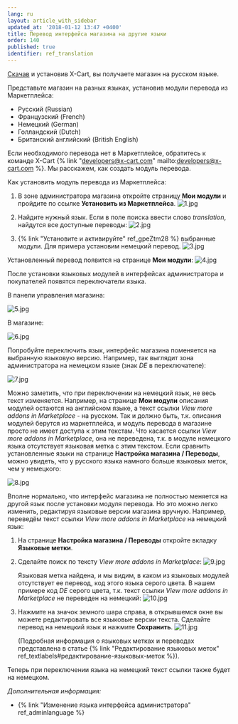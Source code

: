 ```yaml
---
lang: ru
layout: article_with_sidebar
updated_at: '2018-01-12 13:47 +0400'
title: Перевод интерфейса магазина на другие языки
order: 140
published: true
identifier: ref_translation
---
```

[Скачав](https://www.x-cart.ru/download.html "Перевод интерфейса магазина на другие языки") и установив X-Cart, вы получаете магазин на русском языке. 

Представьте магазин на разных языках, установив модули перевода из Маркетплейса:

*   Русский (Russian)
*   Французский (French)
*   Немецкий (German)
*   Голландский (Dutch)
*   Британский английский (British English)

Если необходимого перевода нет в Маркетплейсе, обратитесь к команде X-Cart {% link "developers@x-cart.com" mailto:developers@x-cart.com %}. Мы расскажем, как создать модуль перевода.

Как установить модуль перевода из Маркетплейса:

1.  В зоне администратора магазина откройте страницу **Мои модули** и пройдите по ссылке **Установить из Маркетплейса**.
    ![1.jpg]({{site.baseurl}}/attachments/ref_translation/1.jpg)

2.  Найдите нужный язык. Если в поле поиска ввести слово _translation_, найдутся все доступные переводы:
    ![2.jpg]({{site.baseurl}}/attachments/ref_translation/2.jpg)

3.  {% link "Установите и активируйте" ref_gpeZtm28 %} выбранные модули. Для примера установим немецкий перевод. 
    ![3.jpg]({{site.baseurl}}/attachments/ref_translation/3.jpg)

Установленный перевод появится на странице **Мои модули**:
    ![4.jpg]({{site.baseurl}}/attachments/ref_translation/4.jpg)

После установки языковых модулей в интерфейсах администратора и покупателей появятся переключатели языка.

В панели управления магазина:

   ![5.jpg]({{site.baseurl}}/attachments/ref_translation/5.jpg)

В магазине:

   ![6.jpg]({{site.baseurl}}/attachments/ref_translation/6.jpg)

Попробуйте переключить язык, интерфейс магазина поменяется на выбранную языковую версию. Например, так выглядит зона администратора на немецком языке (знак _DE_ в переключателе):

   ![7.jpg]({{site.baseurl}}/attachments/ref_translation/7.jpg)

Можно заметить, что при переключении на немецкий язык, не весь текст изменяется. Например, на странице **Мои модули** описания модулей остаются на английском языке, а текст ссылки _View more addons in Marketplace_ - на русском. Так и должно быть, т.к. описания модулей берутся из маркетплейса, и модуль перевода в магазине просто не имеет доступа к этим текстам. Что касается ссылки _View more addons in Marketplace_, она не переведена, т.к. в модуле немецкого языка отсутствует языковая метка с этим текстом. Если сравнить установленные языки на странице **Настройка магазина / Переводы**, можно увидеть, что у русского языка намного больше языковых меток, чем у  немецкого:

   ![8.jpg]({{site.baseurl}}/attachments/ref_translation/8.jpg)

Вполне нормально, что интерфейс магазина не полностью меняется на другой язык после установки модуля перевода. Но это можно легко изменить, редактируя языковые версии магазина вручную. Например, переведём текст ссылки _View more addons in Marketplace_ на немецкий язык:

1.  На странице **Настройка магазина / Переводы** откройте вкладку **Языковые метки**.

2.  Сделайте поиск по тексту _View more addons in Marketplace_:
    ![9.jpg]({{site.baseurl}}/attachments/ref_translation/9.jpg)

    Языковая метка найдена, и мы видим, в каком из языковых модулей отсутствует ее перевод, код этого языка серого цвета. В нашем примере код _DE_ серого цвета, т.к. текст ссылки _View more addons in Marketplace_ не переведен на немецкий:
    ![10.jpg]({{site.baseurl}}/attachments/ref_translation/10.jpg)
    
3.  Нажмите на значок земного шара справа, в открывшемся окне вы можете редактировать все языковые версии текста. Сделайте перевод на немецкий язык и нажмите **Сохранить**.
    ![11.jpg]({{site.baseurl}}/attachments/ref_translation/11.jpg)

    (Подробная информация о языковых метках и переводах представлена в статье {% link "Редактирование языковых меток" ref_textlabels#редактирование-языковых-меток %}).

Теперь при переключении языка на немецкий текст ссылки также будет на немецком.

_Дополнительная информация:_

*   {% link "Изменение языка интерфейса администратора" ref_adminlanguage %}

